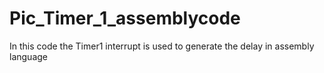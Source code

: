 # Pic_Timer_1_assemblycode
In this code the Timer1 interrupt is used to generate the delay in assembly language
